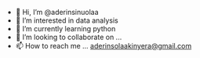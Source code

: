 - 👋 Hi, I’m @aderinsinuolaa
- 👀 I’m interested in data analysis
- 🌱 I’m currently learning python 
- 💞️ I’m looking to collaborate on ...
- 📫 How to reach me ... aderinsolaakinyera@gmail.com

<!---
aderinsinuolaa/aderinsinuolaa is a ✨ special ✨ repository because its `README.md` (this file) appears on your GitHub profile.
You can click the Preview link to take a look at your changes.
--->
